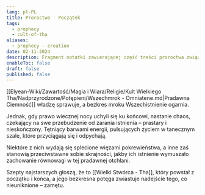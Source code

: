 ```yaml
---
lang: pl-PL
title: Proroctwo - Początek
tags:
  - prophecy
  - cult-of-tha
aliases:
  - prophecy - creation
date: 02-11-2024
description: Fragment notatki zawierającej część treści proroctwa związanego z Kultem Wielkiego Tha.
enableToc: false
draft: false
published: false
---
```

[[Elyean-Wiki/Zawartość/Magia i Wiara/Religie/Kult Wielkiego Tha/Nadprzyrodzone/Potępieni/Wszechmrok - Omniatene.md|Pradawna Ciemność]] władzę sprawuje, a bezkres mroku Wszechistnienie ogarnia.

Jednak, gdy prawo wiecznej nocy uchyli się ku końcowi, nastanie chaos, czekający na swe przebudzenie od zarania istnienia – prastary i nieskończony. Tętniący barwami energii, pulsujących życiem w tanecznym szale, które przyciągają się i odpychają.

Niektóre z nich wydają się splecione więzami pokrewieństwa, a inne zaś stanowią przeciwstawne sobie skrajności, jakby ich istnienie wymuszało zachowanie równowagi w tej pradawnej otchłani.

Szepty najstarszych głoszą, że to [[Wielki Stwórca - Tha]], który powstał z początku i końca, a jego bezkresna potęga zwiastuje nadejście tego, co nieuniknione – zamętu.
